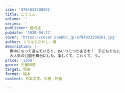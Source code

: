 ```yaml
---
isbn: '9784033500201'
title: こうえん
volume: ''
series: ''
publisher: 偕成社
pubdate: '2020-04-22'
cover: 'https://cover.openbd.jp/9784033500201.jpg'
author: くりはらたかし／著
description: |-
  夢中になって遊んでいると、あいつにつかまるぞ！　子どもたちに
  大人気の公園を舞台にした、楽しくて、こわくて、う…
price: '1300'
genre: 児童図書
target: 児童
format: 絵本
content: 日本文学、小説・物語

---
```

